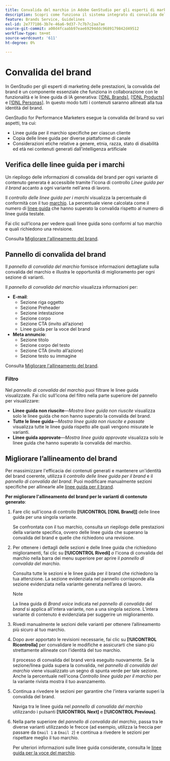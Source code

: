 ```yaml
---
title: Convalida del marchio in Adobe GenStudio per gli esperti di marketing delle prestazioni
description: Scopri come funziona il sistema integrato di convalida del brand in GenStudio per gli esperti di marketing delle prestazioni.
feature: Brands Service, Guidelines
exl-id: 2e777186-3b7e-46a6-9d37-7c7b7c2aa7ae
source-git-commit: a00d4fcaabb97eae69294ddc9689179842d49512
workflow-type: tm+mt
source-wordcount: '611'
ht-degree: 0%

---
```


# Convalida del brand

In GenStudio per gli esperti di marketing delle prestazioni, la convalida del brand è un componente essenziale che funziona in collaborazione con le funzionalità e le linee guida di IA generativa: [[!DNL Brands]](/help/user-guide/guidelines/brands.md), [[!DNL Products]](/help/user-guide/guidelines/products.md) e [[!DNL Personas]](/help/user-guide/guidelines/personas.md). In questo modo tutti i contenuti saranno allineati alla tua identità del brand.

GenStudio for Performance Marketers esegue la convalida del brand su vari aspetti, tra cui:

* Linee guida per il marchio specifiche per ciascun cliente
* Copia delle linee guida per diverse piattaforme di canale
* Considerazioni etiche relative a genere, etnia, razza, stato di disabilità ed età nei contenuti generati dall’intelligenza artificiale

## Verifica delle linee guida per i marchi

Un riepilogo delle informazioni di convalida del brand per ogni variante di contenuto generata è accessibile tramite l&#39;icona di controllo _Linee guida per il brand_ accanto a ogni variante nell&#39;area di lavoro.

Il _controllo delle linee guida per i marchi_ visualizza la percentuale di conformità con il tuo [marchio](brands.md). La percentuale viene calcolata come il numero di [linee guida](overview.md) che hanno superato la convalida rispetto al numero di linee guida testate.

Fai clic sull’icona per vedere quali linee guida sono conformi al tuo marchio e quali richiedono una revisione.

Consulta [Migliorare l&#39;allineamento del brand](#improve-brand-alignment).

## Pannello di convalida del brand

Il _pannello di convalida del marchio_ fornisce informazioni dettagliate sulla convalida del marchio e illustra le opportunità di miglioramento per ogni sezione di varianti.

Il _pannello di convalida del marchio_ visualizza informazioni per:

* **E-mail**:
   * Sezione riga oggetto
   * Sezione Preheader
   * Sezione intestazione
   * Sezione corpo
   * Sezione CTA (invito all’azione)
   * Linee guida per la voce del brand
* **Meta annuncio**:
   * Sezione titolo
   * Sezione corpo del testo
   * Sezione CTA (invito all’azione)
   * Sezione testo su immagine

Consulta [Migliorare l&#39;allineamento del brand](#improve-brand-alignment).

### Filtro

Nel _pannello di convalida del marchio_ puoi filtrare le linee guida visualizzate. Fai clic sull’icona del filtro nella parte superiore del pannello per visualizzare:

* **Linee guida non riuscite**—_Mostra linee guida non riuscite_ visualizza solo le linee guida che non hanno superato la convalida del brand.
* **Tutte le linee guida**—_Mostra linee guida non riuscite e passate_ visualizza tutte le linee guida rispetto alle quali vengono misurate le varianti.
* **Linee guida approvate**—_Mostra linee guida approvate_ visualizza solo le linee guida che hanno superato la convalida del marchio.

<!-- The _Brand validation panel_ has different areas of focus for each content channel:

* Email - brand voice and channel compliance
* Images - application photography restrictions and other considerations -->

## Migliorare l’allineamento del brand

Per massimizzare l&#39;efficacia dei contenuti generati e mantenere un&#39;identità del brand coerente, utilizza il _controllo delle linee guida per il brand_ e il _pannello di convalida del brand_. Puoi modificare manualmente sezioni specifiche per allinearle alle [linee guida per il brand](brands.md).

**Per migliorare l&#39;allineamento del brand per le varianti di contenuto generato**:

1. Fare clic sull&#39;icona di controllo **[!UICONTROL [!DNL Brand]]** delle linee guida per una singola variante.

   Se confrontata con il tuo marchio, consulta un riepilogo delle prestazioni della variante specifica, ovvero delle linee guida che superano la convalida del brand e quelle che richiedono una revisione.

1. Per ottenere i dettagli delle sezioni e delle linee guida che richiedono miglioramenti, fai clic su **[!UICONTROL Rivedi]** _o_ l&#39;icona di convalida del marchio nella barra dei menu superiore per aprire il _pannello di convalida del marchio_.

   Consulta tutte le sezioni e le linee guida per il brand che richiedono la tua attenzione. La sezione evidenziata nel pannello corrisponde alla sezione evidenziata nella variante generata nell’area di lavoro.

   >[!NOTE]
   >
   > La linea guida di _Brand voice_ indicata nel _pannello di convalida del brand_ si applica all&#39;intera variante, non a una singola sezione. L’intera variante di contenuto è evidenziata per suggerire un miglioramento.

1. Rivedi manualmente le sezioni delle varianti per ottenere l’allineamento più sicuro al tuo marchio.

1. Dopo aver apportato le revisioni necessarie, fai clic su **[!UICONTROL Ricontrolla]** per convalidare le modifiche e assicurarti che siano più strettamente allineate con l&#39;identità del tuo marchio.

   Il processo di convalida del brand verrà eseguito nuovamente. Se la sezione/linea guida supera la convalida, nel _pannello di convalida del marchio_ viene visualizzato un segno di spunta verde per tale sezione. Anche la percentuale nell&#39;icona _Controllo linee guida per il marchio_ per la variante rivista mostra il tuo avanzamento.

1. Continua a rivedere le sezioni per garantire che l’intera variante superi la convalida del brand.

   Naviga tra le linee guida nel _pannello di convalida del marchio_ utilizzando i pulsanti **[!UICONTROL Next]** e **[!UICONTROL Previous]**.

1. Nella parte superiore del _pannello di convalida del marchio_, passa tra le diverse varianti utilizzando le frecce (ad esempio, utilizza la freccia per passare da `Email 1` a `Email 2`) e continua a rivedere le sezioni per rispettare meglio il tuo marchio.

   Per ulteriori informazioni sulle linee guida considerate, consulta le [linee guida per la voce del marchio](/help/user-guide/guidelines/brands.md#brand-voice-guidelines).
